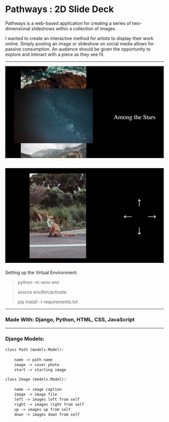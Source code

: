# Pathways : 2D Slide Deck #


Pathways is a web-based application for creating a series of two-dimensional slideshows within a collection of images. 


I wanted to create an interactive method for artists to display their work online. 
Simply posting an image or slideshow on social media allows for passive consumption. 
An audience should be given the opportunity to explore and interact with a piece as they see fit. 

---
![space-example](pathways/files/images/assets/space-example.png?raw=true)

![fox-example](pathways/files/images/assets/fox-example.png?raw=true)
---
Setting up the Virtual Environment:
> python -m venv env

> source env/bin/activate

> pip install -r requirements.txt
---

### Made With: Django, Python, HTML, CSS, JavaScript

---
### Django Models:
``` 
class Path (models.Model):
	
	name -> path name
	image -> cover photo
	start -> starting image
```

``` 
class Image (models.Model):

	name -> image caption
	image -> image file
	left -> images left from self
	right -> images right from self
	up -> images up from self
	down -> images down from self
```

